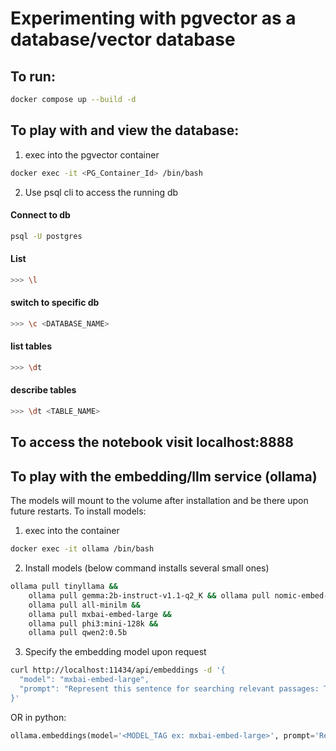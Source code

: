 # Experimenting with pgvector as a database/vector database
## To run:

```bash
docker compose up --build -d
```

## To play with and view the database:
1. exec into the pgvector container
```bash
docker exec -it <PG_Container_Id> /bin/bash
```

2. Use psql cli to access the running db
#### Connect to db
```bash
psql -U postgres
```
#### List
```bash
>>> \l
```
#### switch to specific db
```bash
>>> \c <DATABASE_NAME>
```
#### list tables
```bash
>>> \dt
```
#### describe tables
```bash
>>> \dt <TABLE_NAME>
```


## To access the notebook visit localhost:8888

## To play with the embedding/llm service (ollama)
The models will mount to the volume after installation and be there upon future restarts. To install models:

1. exec into the container
```bash
docker exec -it ollama /bin/bash
```

2. Install models (below command installs several small ones)
```bash
ollama pull tinyllama && 
    ollama pull gemma:2b-instruct-v1.1-q2_K && ollama pull nomic-embed-text && 
    ollama pull all-minilm &&
    ollama pull mxbai-embed-large &&
    ollama pull phi3:mini-128k &&
    ollama pull qwen2:0.5b
```

3. Specify the embedding model upon request
```bash
curl http://localhost:11434/api/embeddings -d '{
  "model": "mxbai-embed-large",
  "prompt": "Represent this sentence for searching relevant passages: The sky is blue because of Rayleigh scattering"
}'
```
OR in python:
```python
ollama.embeddings(model='<MODEL_TAG ex: mxbai-embed-large>', prompt='Represent this sentence for searching relevant passages: The sky is blue because of Rayleigh scattering')
```
